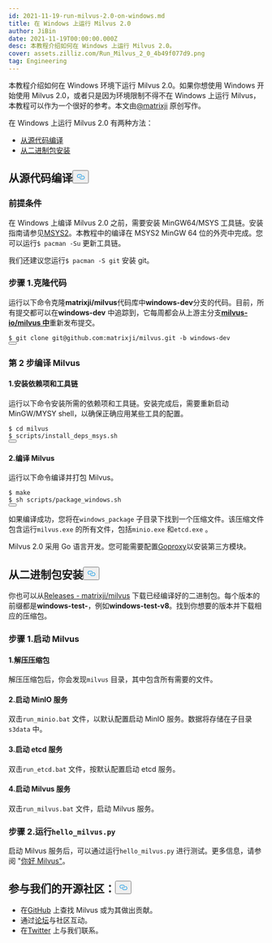 ```yaml
---
id: 2021-11-19-run-milvus-2.0-on-windows.md
title: 在 Windows 上运行 Milvus 2.0
author: JiBin
date: 2021-11-19T00:00:00.000Z
desc: 本教程介绍如何在 Windows 上运行 Milvus 2.0。
cover: assets.zilliz.com/Run_Milvus_2_0_4b49f077d9.png
tag: Engineering
---
```

<p>本教程介绍如何在 Windows 环境下运行 Milvus 2.0。如果你想使用 Windows 开始使用 Milvus 2.0，或者只是因为环境限制不得不在 Windows 上运行 Milvus，本教程可以作为一个很好的参考。本文由<a href="https://github.com/matrixji">@matrixji</a> 原创写作。</p>
<p>在 Windows 上运行 Milvus 2.0 有两种方法：</p>
<ul>
<li><a href="#Compile-from-source-code">从源代码编译</a></li>
<li><a href="#Install-from-the-binary-package">从二进制包安装</a></li>
</ul>
<h2 id="Compile-from-source-code" class="common-anchor-header">从源代码编译<button data-href="#Compile-from-source-code" class="anchor-icon" translate="no">
      <svg translate="no"
        aria-hidden="true"
        focusable="false"
        height="20"
        version="1.1"
        viewBox="0 0 16 16"
        width="16"
      >
        <path
          fill="#0092E4"
          fill-rule="evenodd"
          d="M4 9h1v1H4c-1.5 0-3-1.69-3-3.5S2.55 3 4 3h4c1.45 0 3 1.69 3 3.5 0 1.41-.91 2.72-2 3.25V8.59c.58-.45 1-1.27 1-2.09C10 5.22 8.98 4 8 4H4c-.98 0-2 1.22-2 2.5S3 9 4 9zm9-3h-1v1h1c1 0 2 1.22 2 2.5S13.98 12 13 12H9c-.98 0-2-1.22-2-2.5 0-.83.42-1.64 1-2.09V6.25c-1.09.53-2 1.84-2 3.25C6 11.31 7.55 13 9 13h4c1.45 0 3-1.69 3-3.5S14.5 6 13 6z"
        ></path>
      </svg>
    </button></h2><h3 id="Prerequisites" class="common-anchor-header">前提条件</h3><p>在 Windows 上编译 Milvus 2.0 之前，需要安装 MinGW64/MSYS 工具链。安装指南请参见<a href="https://www.msys2.org/">MSYS2</a>。本教程中的编译在 MSYS2 MinGW 64 位的外壳中完成。您可以运行<code translate="no">$ pacman -Su</code> 更新工具链。</p>
<p>我们还建议您运行<code translate="no">$ pacman -S git</code> 安装 git。</p>
<h3 id="Step-1-Clone-code" class="common-anchor-header">步骤 1.克隆代码</h3><p>运行以下命令克隆<strong>matrixji/milvus</strong>代码库中<strong>windows-dev</strong>分支的代码。目前，所有提交都可以在<strong>windows-dev</strong> 中追踪到，它每周都会从上游主分支<a href="https://github.com/milvus-io/milvus"><strong>milvus-io/milvus 中</strong></a>重新发布提交。</p>
<pre><code translate="no" class="language-python">$ git <span class="hljs-built_in">clone</span> git@github.com:matrixji/milvus.git -b windows-dev
<button class="copy-code-btn"></button></code></pre>
<h3 id="Step-2-Compile-Milvus" class="common-anchor-header">第 2 步编译 Milvus</h3><h4 id="1-Install-dependencies-and-toolchain" class="common-anchor-header">1.安装依赖项和工具链</h4><p>运行以下命令安装所需的依赖项和工具链。安装完成后，需要重新启动 MinGW/MYSY shell，以确保正确应用某些工具的配置。</p>
<pre><code translate="no" class="language-python">$ <span class="hljs-built_in">cd</span> milvus
$ scripts/install_deps_msys.sh
<button class="copy-code-btn"></button></code></pre>
<h4 id="2-Compile-Milvus" class="common-anchor-header">2.编译 Milvus</h4><p>运行以下命令编译并打包 Milvus。</p>
<pre><code translate="no" class="language-python">$ make
$ sh scripts/package_windows.sh
<button class="copy-code-btn"></button></code></pre>
<p>如果编译成功，您将在<code translate="no">windows_package</code> 子目录下找到一个压缩文件。该压缩文件包含运行<code translate="no">milvus.exe</code> 的所有文件，包括<code translate="no">minio.exe</code> 和<code translate="no">etcd.exe</code> 。</p>
<div class="alert note">
Milvus 2.0 采用 Go 语言开发。您可能需要配置<a href='https://goproxy.cn/'>Goproxy</a>以安装第三方模块。</div>
<h2 id="Install-from-the-binary-package" class="common-anchor-header">从二进制包安装<button data-href="#Install-from-the-binary-package" class="anchor-icon" translate="no">
      <svg translate="no"
        aria-hidden="true"
        focusable="false"
        height="20"
        version="1.1"
        viewBox="0 0 16 16"
        width="16"
      >
        <path
          fill="#0092E4"
          fill-rule="evenodd"
          d="M4 9h1v1H4c-1.5 0-3-1.69-3-3.5S2.55 3 4 3h4c1.45 0 3 1.69 3 3.5 0 1.41-.91 2.72-2 3.25V8.59c.58-.45 1-1.27 1-2.09C10 5.22 8.98 4 8 4H4c-.98 0-2 1.22-2 2.5S3 9 4 9zm9-3h-1v1h1c1 0 2 1.22 2 2.5S13.98 12 13 12H9c-.98 0-2-1.22-2-2.5 0-.83.42-1.64 1-2.09V6.25c-1.09.53-2 1.84-2 3.25C6 11.31 7.55 13 9 13h4c1.45 0 3-1.69 3-3.5S14.5 6 13 6z"
        ></path>
      </svg>
    </button></h2><p>你也可以从<a href="https://github.com/matrixji/milvus/releases">Releases - matrixji/milvus</a> 下载已经编译好的二进制包。每个版本的前缀都是<strong>windows-test-</strong>，例如<strong>windows-test-v8</strong>。找到你想要的版本并下载相应的压缩包。</p>
<h3 id="Step-1-Start-Milvus" class="common-anchor-header">步骤 1.启动 Milvus</h3><h4 id="1-Unzip-the-package" class="common-anchor-header">1.解压压缩包</h4><p>解压压缩包后，你会发现<code translate="no">milvus</code> 目录，其中包含所有需要的文件。</p>
<h4 id="2-Start-a-MinIO-service" class="common-anchor-header">2.启动 MinIO 服务</h4><p>双击<code translate="no">run_minio.bat</code> 文件，以默认配置启动 MinIO 服务。数据将存储在子目录<code translate="no">s3data</code> 中。</p>
<h4 id="3-Start-an-etcd-service" class="common-anchor-header">3.启动 etcd 服务</h4><p>双击<code translate="no">run_etcd.bat</code> 文件，按默认配置启动 etcd 服务。</p>
<h4 id="4-Start-Milvus-service" class="common-anchor-header">4.启动 Milvus 服务</h4><p>双击<code translate="no">run_milvus.bat</code> 文件，启动 Milvus 服务。</p>
<h3 id="Step-2-Run-hellomilvuspy" class="common-anchor-header">步骤 2.运行<code translate="no">hello_milvus.py</code></h3><p>启动 Milvus 服务后，可以通过运行<code translate="no">hello_milvus.py</code> 进行测试。更多信息，请参阅 "<a href="https://milvus.io/docs/v2.0.x/example_code.md">你好 Milvus"</a>。</p>
<h2 id="Engage-with-our-open-source-community" class="common-anchor-header">参与我们的开源社区：<button data-href="#Engage-with-our-open-source-community" class="anchor-icon" translate="no">
      <svg translate="no"
        aria-hidden="true"
        focusable="false"
        height="20"
        version="1.1"
        viewBox="0 0 16 16"
        width="16"
      >
        <path
          fill="#0092E4"
          fill-rule="evenodd"
          d="M4 9h1v1H4c-1.5 0-3-1.69-3-3.5S2.55 3 4 3h4c1.45 0 3 1.69 3 3.5 0 1.41-.91 2.72-2 3.25V8.59c.58-.45 1-1.27 1-2.09C10 5.22 8.98 4 8 4H4c-.98 0-2 1.22-2 2.5S3 9 4 9zm9-3h-1v1h1c1 0 2 1.22 2 2.5S13.98 12 13 12H9c-.98 0-2-1.22-2-2.5 0-.83.42-1.64 1-2.09V6.25c-1.09.53-2 1.84-2 3.25C6 11.31 7.55 13 9 13h4c1.45 0 3-1.69 3-3.5S14.5 6 13 6z"
        ></path>
      </svg>
    </button></h2><ul>
<li>在<a href="https://bit.ly/3khejQB">GitHub</a> 上查找 Milvus 或为其做出贡献。</li>
<li>通过<a href="https://bit.ly/307HVsY">论坛</a>与社区互动。</li>
<li>在<a href="https://bit.ly/3wn5aek">Twitter</a> 上与我们联系。</li>
</ul>
